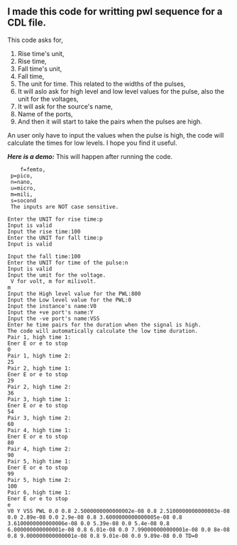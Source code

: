 

## I made this code for writting pwl sequence for a CDL file.



This code asks for,
1. Rise time's unit,
2. Rise time,
3. Fall time's unit,
4. Fall time,
5. The unit for time. This related to the widths of the pulses,
6. It will aslo ask for high level and low level values for the pulse, also the unit for the voltages,
7. It will ask for the source's name,
8. Name of the ports,
9. And then it will start to take the pairs when the pulses are high.

An user only have to input the values when the pulse is high, the code will calculate the times for low levels.
I hope you find it useful.   

***Here is a demo:*** This will happen after running the code.

        f=femto,
     p=pico,
     n=nano,
     u=micro,
     m=mili,
     s=socond
     The inputs are NOT case sensitive.
    
    Enter the UNIT for rise time:p
    Input is valid
    Input the rise time:100
    Enter the UNIT for fall time:p
    Input is valid
    
    Input the fall time:100
    Enter the UNIT for time of the pulse:n
    Input is valid
    Input the umit for the voltage.
     V for volt, m for milivolt.
    m
    Input the High level value for the PWL:800
    Input the Low level value for the PWL:0
    Input the instance's name:V0
    Input the +ve port's name:Y
    Input the -ve port's name:VSS
    Enter he time pairs for the duration when the signal is high.
    The code will automatically calculate the low time duration.
    Pair 1, high time 1:
    Ener E or e to stop
    0
    Pair 1, high time 2:
    25
    Pair 2, high time 1:
    Ener E or e to stop
    29
    Pair 2, high time 2:
    36
    Pair 3, high time 1:
    Ener E or e to stop
    54
    Pair 3, high time 2:
    60
    Pair 4, high time 1:
    Ener E or e to stop
    80
    Pair 4, high time 2:
    90
    Pair 5, high time 1:
    Ener E or e to stop
    99
    Pair 5, high time 2:
    100
    Pair 6, high time 1:
    Ener E or e to stop
    e
    V0 Y VSS PWL 0.0 0.8 2.5000000000000002e-08 0.8 2.5100000000000003e-08 0.0 2.89e-08 0.0 2.9e-08 0.8 3.6000000000000005e-08 0.8 3.6100000000000006e-08 0.0 5.39e-08 0.0 5.4e-08 0.8 6.000000000000001e-08 0.8 6.01e-08 0.0 7.990000000000001e-08 0.0 8e-08 0.8 9.000000000000001e-08 0.8 9.01e-08 0.0 9.89e-08 0.0 TD=0
